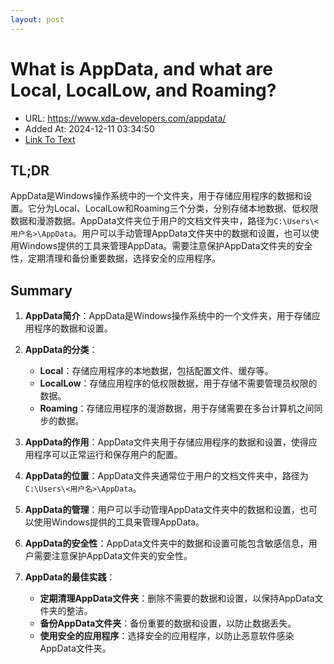 ```yaml
---
layout: post
---
```

# What is AppData, and what are Local, LocalLow, and Roaming?
- URL: https://www.xda-developers.com/appdata/
- Added At: 2024-12-11 03:34:50
- [Link To Text](2024-12-11-what-is-appdata,-and-what-are-local,-locallow,-and-roaming_raw.md)

## TL;DR
AppData是Windows操作系统中的一个文件夹，用于存储应用程序的数据和设置。它分为Local、LocalLow和Roaming三个分类，分别存储本地数据、低权限数据和漫游数据。AppData文件夹位于用户的文档文件夹中，路径为`C:\Users\<用户名>\AppData`。用户可以手动管理AppData文件夹中的数据和设置，也可以使用Windows提供的工具来管理AppData。需要注意保护AppData文件夹的安全性，定期清理和备份重要数据，选择安全的应用程序。

## Summary
1. **AppData简介**：AppData是Windows操作系统中的一个文件夹，用于存储应用程序的数据和设置。

2. **AppData的分类**：
   - **Local**：存储应用程序的本地数据，包括配置文件、缓存等。
   - **LocalLow**：存储应用程序的低权限数据，用于存储不需要管理员权限的数据。
   - **Roaming**：存储应用程序的漫游数据，用于存储需要在多台计算机之间同步的数据。

3. **AppData的作用**：AppData文件夹用于存储应用程序的数据和设置，使得应用程序可以正常运行和保存用户的配置。

4. **AppData的位置**：AppData文件夹通常位于用户的文档文件夹中，路径为`C:\Users\<用户名>\AppData`。

5. **AppData的管理**：用户可以手动管理AppData文件夹中的数据和设置，也可以使用Windows提供的工具来管理AppData。

6. **AppData的安全性**：AppData文件夹中的数据和设置可能包含敏感信息，用户需要注意保护AppData文件夹的安全性。

7. **AppData的最佳实践**：
   - **定期清理AppData文件夹**：删除不需要的数据和设置，以保持AppData文件夹的整洁。
   - **备份AppData文件夹**：备份重要的数据和设置，以防止数据丢失。
   - **使用安全的应用程序**：选择安全的应用程序，以防止恶意软件感染AppData文件夹。
